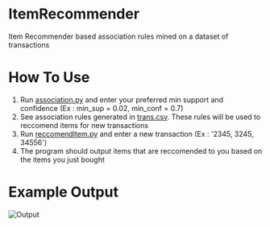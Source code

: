 # ItemRecommender

Item Recommender based association rules mined on a dataset of transactions

# How To Use

1. Run [association.py](https://github.com/erick576/ItemRecommender/blob/master/association.py) and enter your preferred min support and confidence (Ex : min_sup = 0.02, min_conf = 0.7)
2. See association rules generated in [trans.csv](https://github.com/erick576/ItemRecommender/blob/master/trans.csv). These rules will be used to reccomend items for new transactions
3. Run [reccomendItem.py](https://github.com/erick576/ItemRecommender/blob/master/reccomendItem.py) and enter a new transaction (Ex : '2345, 3245, 34556')
4. The program should output items that are reccomended to you based on the items you just bought

# Example Output
![Output](https://user-images.githubusercontent.com/46385457/134830959-8c97e9ca-5879-45df-8746-8ab2112b803f.PNG)

